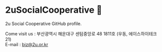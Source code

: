 # 2uSocialCooperative 🚕


2u Social Cooperative GitHub profile.


Come visit us : 부산광역시 해운대구 센텀중앙로 48 1811호 (우동, 에이스하이테크21) <br>
E-mail : biz@2u.or.kr
